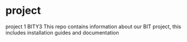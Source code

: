 # project
project 1 BITY3
This repo contains information about our BIT project, this includes installation guides and documentation

